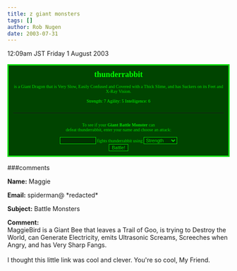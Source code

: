 ```yaml
---
title: z giant monsters
tags: []
author: Rob Nugen
date: 2003-07-31
---
```


<p class=date>12:09am JST Friday 1 August 2003</p>

<FORM ACTION=http://thesurrealist.co.uk/monster.cgi METHOD=GET><TABLE
ALIGN=CENTER><TR><TD STYLE="border:solid #00dd00;
background-color:#004400; padding:10px; text-align:center;
color:#00dd00; font:x-small verdana;"><FONT SIZE=+1
COLOR=#00ff00><B>thunderrabbit</B></FONT><BR><BR> is a Giant Dragon
that is Very Slow, Easily Confused and Covered with a Thick Slime, and
has Suckers on its Feet and X-Ray Vision.<BR><BR><FONT COLOR=#00ff00
SIZE=-2>Strength: 7 Agility: 5 Intelligence: 6</FONT><BR><BR><HR
SIZE=1 COLOR=#007700><BR><INPUT TYPE=hidden VALUE="thunderrabbit"
SIZE=10><FONT SIZE=-2>To see if your <B>Giant Battle Monster</B>
can<BR>defeat thunderrabbit, enter your name and choose an
attack:<br></FONT><BR><INPUT TYPE=hidden NAME=def
VALUE="thunderrabbit"><INPUT TYPE=text NAME=att SIZE=10 STYLE="font:
Arial; font-size: 8pt; color:#00DD00; border-width:1;
border-color:#00DD00; border-style:solid; background-color:#003300;">
fights thunderrabbit using <SELECT NAME=a STYLE="font:Arial;
font-size: 8pt; color:#00DD00; border-width:1; border-color:#00DD00;
border-style:solid; background-color:#003300;"><OPTION VALUE="S">
Strength<OPTION VALUE="A"> Agility<OPTION VALUE="I">
Intelligence</SELECT><BR><INPUT TYPE=submit VALUE="Battle!"
STYLE="font: Arial; font-size: 8pt; color:#00DD00; border-width:1;
border-color:#00DD00; border-style:solid;
background-color:#003300;"></TD></TR></TABLE></FORM>

###comments

<p><b>Name:</b> Maggie

<p><b>Email:</b> spiderman@ *redacted*

<p><b>Subject:</b> Battle Monsters

<p><b>Comment:</b>
<br>MaggieBird is a Giant Bee that leaves a Trail of Goo, is trying to Destroy the World, can Generate Electricity, emits Ultrasonic Screams, Screeches when Angry, and has Very Sharp Fangs.<br>
<br>
I thought this little link was cool and clever.  You're so cool, My Friend.<br>


